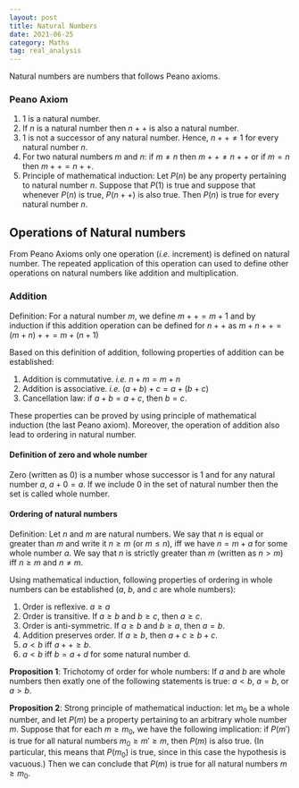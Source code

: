 ```yaml
---
layout: post
title: Natural Numbers
date: 2021-06-25
category: Maths
tag: real_analysis
---
```


Natural numbers are numbers that follows Peano axioms.

### Peano Axiom

1. 1 is a natural number.
2. If $n$ is a natural number then $n++$ is also a natural number.
3. 1 is not a successor of any natural number. Hence, $n++\neq 1$ for every natural number $n$.
4. For two natural numbers $m$ and $n$: if $m\neq n$ then $m++\neq n++$ or if $m=n$ then $m++=n++$.
5. Principle of mathematical induction: Let $P(n)$ be any property pertaining to natural number $n$. Suppose that $P(1)$ is true and suppose that whenever $P(n)$ is true, $P(n++)$ is also true. Then $P(n)$ is true for every natural number $n$.


## Operations of Natural numbers
From Peano Axioms only one operation (*i.e.* increment) is defined on natural number. The repeated application of this operation can used to define other operations on natural numbers like addition and multiplication.

### Addition
Definition: For a natural number $m$, we define $m++ = m+1$ and by induction if this addition operation can be defined for $n++$ as $m+n++ = (m+n)++ = m+(n+1)$

Based on this definition of addition, following properties of addition can be established:

1. Addition is commutative. *i.e.* $n+m = m+n$
2. Addition is associative. *i.e.* $(a+b)+c = a+(b+c)$
3. Cancellation law: if $a+b=a+c$, then $b=c$.

These properties can be proved by using principle of mathematical induction (the last Peano axiom). Moreover, the operation of addition also lead to ordering in natural number.

#### Definition of zero and whole number
Zero (written as 0) is a number whose successor is 1 and for any natural number $a$, $a+0=a$. If we include 0 in the set of natural number then the set is called whole number.

#### Ordering of natural numbers
Definition: Let $n$ and $m$ are natural numbers. We say that $n$ is equal or greater than $m$ and write it $n\geq m$ (or $m\leq n$), iff we have $n=m+a$ for some whole number $a$. We say that $n$ is strictly greater than $m$ (written as $n>m$) iff $n\geq m$ and $n\neq m$.

Using mathematical induction, following properties of ordering in whole numbers can be established ($a$, $b$, and $c$ are whole numbers):

1. Order is reflexive. $a\geq a$
2. Order is transitive. If $a\geq b$ and $b\geq c$, then $a\geq c$.
3. Order is anti-symmetric. If $a\geq b$ and $b\geq a$, then $a=b$.
4. Addition preserves order. If $a\geq b$, then $a+c \geq b+c$.
5. $a<b$ iff $a++\geq b$.
6. $a<b$ iff $b = a + d$ for some natural number d.

**Proposition 1**: Trichotomy of order for whole numbers: If $a$ and $b$ are whole numbers then exatly one of the following statements is true: $a<b$, $a=b$, or $a>b$.

**Proposition 2**: Strong principle of mathematical induction: let $m_0$ be a whole number, and let $P(m)$ be a property pertaining to an arbitrary whole number $m$. Suppose that for each $m\geq m_0$, we have the following implication: if $P(m')$ is true for all natural numbers $m_0\geq m' \geq m$, then $P(m)$ is also true. (In particular, this means that $P(m_0)$ is true, since in this case the hypothesis is vacuous.) Then we can conclude that $P(m)$ is true for all natural numbers $m\geq m_0$.
